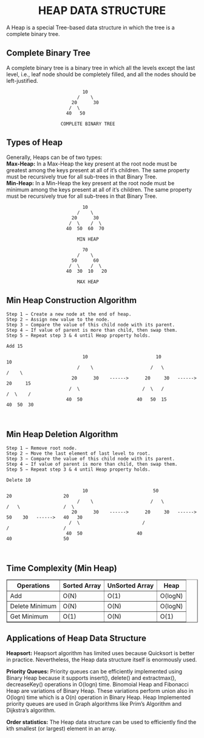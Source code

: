 <b><h1 align=center> HEAP DATA STRUCTURE</h1></b>
<p>A Heap is a special Tree-based data structure in which the tree is a complete binary tree.

## <h2>Complete Binary Tree</h2>
<p>A complete binary tree is a binary tree
in which all the levels except the last level, i.e., leaf node should be completely filled, and all the nodes should be left-justified.</p>


```
                            10
                          /    \
                        20      30
                       /  \    
                      40   50
                      
                    COMPLETE BINARY TREE
```


## <h2>Types of Heap</h2>
<p>Generally, Heaps can be of two types:
<br>
<strong>Max-Heap:</strong> In a Max-Heap the key present at the root node must be greatest among the keys present at all of it’s children. The same property must be recursively true for all sub-trees in that Binary Tree.
<br>
<strong>Min-Heap:</strong> In a Min-Heap the key present at the root node must be minimum among the keys present at all of it’s children. The same property must be recursively true for all sub-trees in that Binary Tree.
</p>



```
                            10
                          /    \
                        20      30
                       /  \    /  \
                      40  50  60  70
                      
                          MIN HEAP
```

```
                            70
                          /    \
                        50      60
                       /  \    /  \
                      40  30  10   20
                      
                          MAX HEAP
```

## <h2>Min Heap Construction Algorithm</h2>
```
Step 1 − Create a new node at the end of heap.
Step 2 − Assign new value to the node.
Step 3 − Compare the value of this child node with its parent.
Step 4 − If value of parent is more than child, then swap them.
Step 5 − Repeat step 3 & 4 until Heap property holds.
```

```
Add 15

                            10                         10                     10
                          /    \                     /   \                  /    \
                        20      30    ------>      20     30   ------>     20     15
                       /  \                       /  \   /                /  \    /  
                      40  50                    40   50  15              40  50  30
                                          
                                          
```

## <h2>Min Heap Deletion Algorithm</h2>
```
Step 1 − Remove root node.
Step 2 − Move the last element of last level to root.
Step 3 − Compare the value of this child node with its parent.
Step 4 − If value of parent is more than child, then swap them.
Step 5 − Repeat step 3 & 4 until Heap property holds.
```

```
Delete 10

                            10                        50                     20                   20
                          /    \                     /   \                  /   \                /  \
                        20      30    ------>      20     30   ------>     50    30   ------>   40   30
                       /  \                       /                       /                    /
                      40  50                    40                       40                   50
                                          
                                          
```

## <h2>Time Complexity (Min Heap)</h2>
<table border=1>
    <tr>
        <th>Operations</th>
        <th>Sorted Array</th>
        <th>UnSorted Array</th>
        <th>Heap</th>
    </tr>
    <tr>
        <td>Add</td>
        <td>O(N)</td>
        <td>O(1)</td>
        <td>O(logN)</td>
    </tr>  
    <tr>
        <td>Delete Minimum</td>
        <td>O(N)</td>
        <td>O(N)</td>
        <td>O(logN)</td>
    </tr>
    <tr>
        <td>Get Minimum</td>
        <td>O(1)</td>
        <td>O(N)</td>
        <td>O(1)</td>
    </tr> 
</table>

## <h2>Applications of Heap Data Structure</h2>

<p>
<strong>Heapsort:</strong> Heapsort algorithm has limited uses because Quicksort is better in practice. Nevertheless, the Heap data structure itself is enormously used.

<strong>Priority Queues:</strong> Priority queues can be efficiently implemented using Binary Heap because it supports insert(), delete() and extractmax(), decreaseKey() operations in O(logn) time. Binomoial Heap and Fibonacci Heap are variations of Binary Heap. These variations perform union also in O(logn) time which is a O(n) operation in Binary Heap. Heap Implemented priority queues are used in Graph algorithms like Prim’s Algorithm and Dijkstra’s algorithm.

<strong>Order statistics:</strong> The Heap data structure can be used to efficiently find the kth smallest (or largest) element in an array.
</p>
